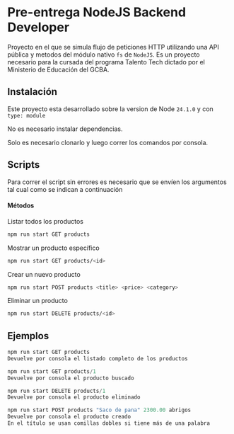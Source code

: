 # Pre-entrega NodeJS Backend Developer

Proyecto en el que se simula flujo de peticiones HTTP utilizando una API pública y metodos del módulo nativo `fs` de `NodeJS`. Es un proyecto necesario para la cursada del programa Talento Tech dictado por el Ministerio de Educación del GCBA.

## Instalación

Este proyecto esta desarrollado sobre la version de Node `24.1.0` y con `type: module`

No es necesario instalar dependencias.

Solo es necesario clonarlo y luego correr los comandos por consola.

## Scripts

Para correr el script sin errores es necesario que se envíen los argumentos
tal cual como se indican a continuación

#### Métodos

Listar todos los productos

```bash
npm run start GET products
```

Mostrar un producto específico

```bash
npm run start GET products/<id>
```

Crear un nuevo producto

```bash
npm run start POST products <title> <price> <category>
```

Eliminar un producto

```bash
npm run start DELETE products/<id>
```

## Ejemplos

```javascript
npm run start GET products
Devuelve por consola el listado completo de los productos

npm run start GET products/1
Devuelve por consola el producto buscado

npm run start DELETE products/1
Devuelve por consola el producto eliminado

npm run start POST products "Saco de pana" 2300.00 abrigos
Devuelve por consola el producto creado
En el título se usan comillas dobles si tiene más de una palabra
```
